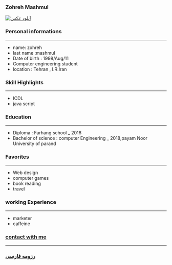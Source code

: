 
### Zohreh Mashmul
<a href="https://uupload.ir/" target="_blank"><img src="https://uupload.ir/files/i4y_73558433(2).jpg" border="0" alt="آپلود عکس" /></a>
### Personal informations

---
+ name: zohreh
+ last name :mashmul
+ Date of birth : 1998/Aug/11
+  Computer engineering student
+ location : Tehran , I.R.Iran


### Skill Highlights

---
+ ICDL
+ java script

### Education

---
+ Diploma : Farhang school
_ 2016
+ Bachelor of science : computer Engineering
_ 2018,payam Noor University of parand 

### Favorites

---
+ Web design
+ computer games
+ book reading 
+ travel 

### working Experience

---
+ marketer
+ caffeine

### [contact with me](zohremashmul@gmail.com)


--- 
### [رزومه فارسی](resume-fa.md)
